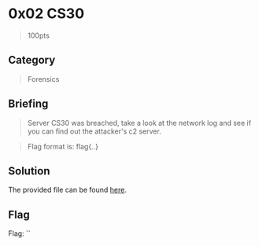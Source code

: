 # 0x02 CS30
> 100pts

## Category
> Forensics

## Briefing
> Server CS30 was breached, take a look at the network log and see if you can find out the attacker's c2 server.

> Flag format is: flag{..}

## Solution
The provided file can be found [here](cs30.pcap).

## Flag
Flag: ``